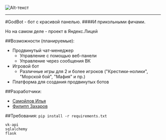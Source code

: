 ![Alt-текст](https://i.imgur.com/5GSVuPG.png, "GodBot")
__________  
#GodBot - бот с красивой панелью.
####И прикольными фичами.

Но на самом деле - проект в Яндекс.Лицей

##Возможности (планируемые):

- Продвинутый чат-менеджер
    - Управление с помощью веб-панели
    - Управление через сообщения ВК
- Игровой бот
    - Различные игры для 2 и более игроков ("Крестики-нолики", "Морской бой", "Мафия" и пр.)
- Платформа для создания продвинутых ботов

##Разработчики:

- [Самойлов Илья](https://vk.com/siailya)
- [Филипп Захаров](https://vk.com/felyamem)

##Требования:
```pip install -r requirements.txt```
```
vk-api
sqlalchemy
flask
```